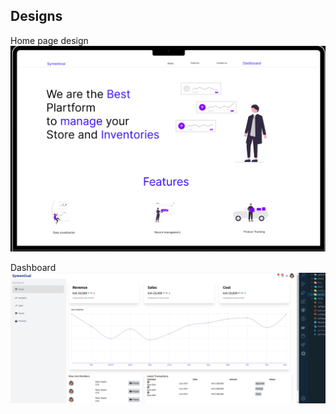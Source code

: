 ## Designs

Home page design
![Home Page](/docs/screenshots/Homepage.png)

Dashboard
![Dashboard](/docs/screenshots/dashboard.png)
